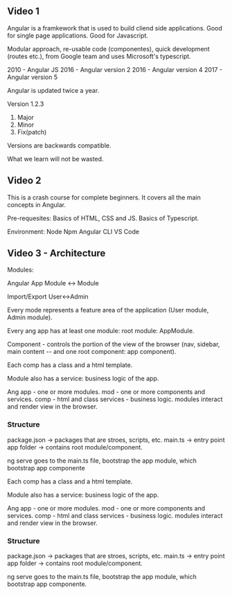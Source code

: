 ## Video 1
Angular is a framkework that is used to build cliend side applications.
Good for single page applications.
Good for Javascript.

Modular approach, re-usable code (componentes), quick development (routes etc.), from Google team and uses Microsoft's typescript.

2010 - Angular JS
2016 - Angular version 2
2016 - Angular version 4
2017 - Angular version 5

Angular is updated twice a year.

Version 1.2.3
1. Major
2. Minor
3. Fix(patch)

Versions are backwards compatible.

What we learn will not be wasted.

## Video 2
This is a crash course for complete beginners.
It covers all the main concepts in Angular.

Pre-requesites:
Basics of HTML, CSS and JS.
Basics of Typescript.

Environment:
Node
Npm
Angular CLI
VS Code

## Video 3 - Architecture
Modules:

Angular App
Module <-> Module

Import/Export
User<->Admin

Every mode represents a feature area of the application (User module, Admin module).

Every ang app has at least one module: root module: AppModule.

Component - controls the portion of the view of the browser (nav, sidebar, main content -- and one root component: app component).

Each comp has a class and a html template.

Module also has a service: business logic of the app.

Ang app - one or more modules.
mod - one or more components and services.
comp - html and class
services - business logic.
modules interact and render view in the browser.

### Structure
package.json -> packages that are stroes, scripts, etc.
main.ts -> entry point
app folder -> contains root module/component.

ng serve goes to the main.ts file, bootstrap the app module, which bootstrap app componente

Each comp has a class and a html template.

Module also has a service: business logic of the app.

Ang app - one or more modules.
mod - one or more components and services.
comp - html and class
services - business logic.
modules interact and render view in the browser.

### Structure
package.json -> packages that are stroes, scripts, etc.
main.ts -> entry point
app folder -> contains root module/component.

ng serve goes to the main.ts file, bootstrap the app module, which bootstrap app componente.
